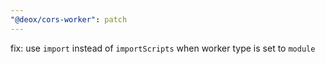 ```yaml
---
"@deox/cors-worker": patch
---
```


fix: use `import` instead of `importScripts` when worker type is set to `module`
